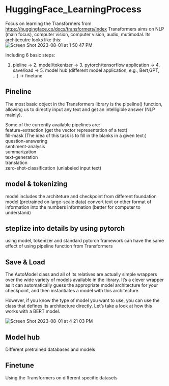 # HuggingFace_LearningProcess
Focus on learning the Transformers from https://huggingface.co/docs/transformers/index 
Transformers aims on NLP (main focus), computer vision, computer vision, audio, mutimodal. Its architecutre looks like this:  
![Screen Shot 2023-08-01 at 1 50 47 PM](https://github.com/btbbtzhang/HuggingFace_LearningProcess/assets/34163897/fc0f2396-98dd-4b30-9884-f10c7b069bed)


Including 6 basic steps:
1. pieline -> 2. model/tokenizer -> 3. pytorch/tensorflow application -> 4. save/load -> 5. model hub (different model application, e.g., Bert,GPT, ...) -> finetune

## Pineline  
The most basic object in the Transformers library is the pipeline() function, allowing us to directly input any text and get an intelligible answer (NLP mainly).  

Some of the currently available pipelines are:  
feature-extraction (get the vector representation of a text)  
fill-mask (The idea of this task is to fill in the blanks in a given text:)  
question-answering  
sentiment-analysis  
summarization  
text-generation  
translation  
zero-shot-classification (unlabeled input text)  

## model & tokenizing 
model includes the architeture and checkpoint from different foundation model (pretrained on large-scale data)
convert text or other format of information into the numbers information (better for computer to understand)  

## steplize into details by using pytorch
using model, tokenizer and standard pytorch framework can have the same effect of using pipeline function from Transformers  

 
## Save & Load
The AutoModel class and all of its relatives are actually simple wrappers over the wide variety of models available in the library. It’s a clever wrapper as it can automatically guess the appropriate model architecture for your checkpoint, and then instantiates a model with this architecture.  

However, if you know the type of model you want to use, you can use the class that defines its architecture directly. Let’s take a look at how this works with a BERT model.  

![Screen Shot 2023-08-01 at 4 21 03 PM](https://github.com/btbbtzhang/HuggingFace_LearningProcess/assets/34163897/69385e04-bd36-4a8f-82ca-36c393543b2b)  

## Model hub
Different pretrained databases and models  

## Finetune
Using the Transformers on different specific datasets
